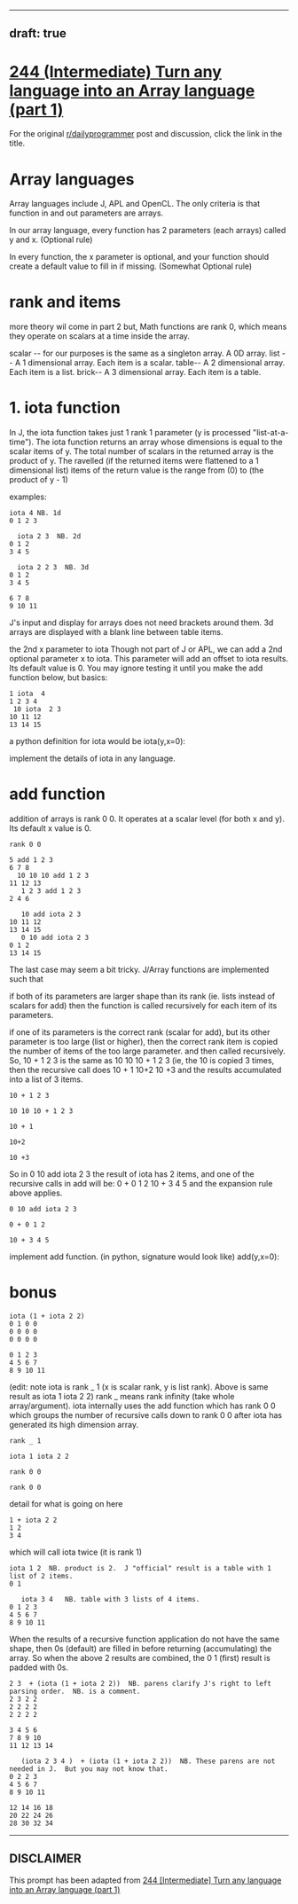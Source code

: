 ---
draft: true
----

# [244 (Intermediate) Turn any language into an Array language (part 1)](https://www.reddit.com/r/dailyprogrammer/comments/3vswuc/20151207_challenge_244_intermediate_turn_any/)

For the original [r/dailyprogrammer](https://www.reddit.com/r/dailyprogrammer/) post and discussion, click the link in the title.

# Array languages
Array languages include J, APL and OpenCL.  The only criteria is that function in and out parameters are arrays.  

In our array language, every function has 2 parameters (each arrays) called y and x.  (Optional rule)

In every function, the x parameter is optional, and your function should create a default value to fill in if missing.  (Somewhat Optional rule)

# rank and items
more theory wil come in part 2 but,
Math functions are rank 0, which means they operate on scalars at a time inside the array.

scalar -- for our purposes is the same as a singleton array.  A 0D array.
list -- A 1 dimensional array.  Each item is a scalar.
table-- A 2 dimensional array. Each item is a list.
brick-- A 3 dimensional array.  Each item is a table.  

# 1. iota function
In J, the iota function takes just 1 rank 1 parameter (y is processed "list-at-a-time").
The iota function returns an array whose dimensions is equal to the scalar items of y.
The total number of scalars in the returned array is the product of y.
The ravelled (if the returned items were flattened to a 1 dimensional list) items of the return value is the range from (0) to (the product of y - 1)

examples:


```
iota 4 NB. 1d
0 1 2 3

  iota 2 3  NB. 2d
0 1 2
3 4 5

  iota 2 2 3  NB. 3d
0 1 2  
3 4 5  

6 7 8  
9 10 11
```
J's input and display for arrays does not need brackets around them.  3d arrays are displayed with a blank line between table items.

the 2nd x parameter to iota
Though not part of J or APL, we can add a 2nd optional parameter x to iota.  This parameter will add an offset to iota results.  Its default value is 0.  You may ignore testing it until you make the add function below, but basics:


```
1 iota  4
1 2 3 4
 10 iota  2 3
10 11 12
13 14 15
```
a python definition for iota would be
iota(y,x=0): 

implement the details of iota in any language.

# add function
addition of arrays is rank 0 0.  It operates at a scalar level (for both x and y).  Its default x value is 0.


```
rank 0 0
```

```
5 add 1 2 3 
6 7 8
  10 10 10 add 1 2 3 
11 12 13
   1 2 3 add 1 2 3 
2 4 6

   10 add iota 2 3
10 11 12
13 14 15
   0 10 add iota 2 3
0 1 2   
13 14 15
```
The last case may seem a bit tricky.
J/Array functions are implemented such that 

if both of its parameters are larger shape than its rank (ie. lists instead of scalars for add) then the function is called recursively for each item of its parameters.

if one of its parameters is the correct rank (scalar for add), but its other parameter is too large (list or higher), then the correct rank item is copied the number of items of the too large parameter.  and then called recursively.  So, 10 + 1 2 3 is the same as 10 10 10 + 1 2 3 (ie, the 10 is copied 3 times, then the recursive call does 10 + 1 10+2 10 +3 and the results accumulated into a list of 3 items.


```
10 + 1 2 3
```

```
10 10 10 + 1 2 3
```

```
10 + 1
```

```
10+2
```

```
10 +3
```
So in 0 10 add iota 2 3  the result of iota has 2 items, and one of the recursive calls in add will be:  0 + 0 1 2 10 + 3 4 5 and the expansion rule above applies.


```
0 10 add iota 2 3
```

```
0 + 0 1 2
```

```
10 + 3 4 5
```
implement add function. (in python, signature would look like)
add(y,x=0):  

# bonus

```
iota (1 + iota 2 2)
0 1 0 0  
0 0 0 0  
0 0 0 0  

0 1 2 3  
4 5 6 7  
8 9 10 11
```
(edit: note iota is rank _ 1 (x is scalar rank, y is list rank).   Above is same result as  iota 1 iota 2 2)
rank _ means rank infinity (take whole array/argument).  iota internally uses the add function which has rank 0 0  which groups the number of recursive calls down to rank 0 0 after iota has generated its high dimension array.


```
rank _ 1
```

```
iota 1 iota 2 2
```

```
rank 0 0
```

```
rank 0 0
```
detail for what is going on here 


```
1 + iota 2 2
1 2
3 4
```
which will call iota twice (it is rank 1)


```
iota 1 2  NB. product is 2.  J "official" result is a table with 1 list of 2 items.
0 1

   iota 3 4   NB. table with 3 lists of 4 items.
0 1 2 3  
4 5 6 7  
8 9 10 11
```
When the results of a recursive function application do not have the same shape, then 0s (default) are filled in before returning (accumulating) the array.  So when the above 2 results are combined, the 0 1 (first) result is padded with 0s.


```
2 3  + (iota (1 + iota 2 2))  NB. parens clarify J's right to left parsing order.  NB. is a comment.
2 3 2 2    
2 2 2 2    
2 2 2 2    

3 4 5 6    
7 8 9 10   
11 12 13 14

   (iota 2 3 4 )  + (iota (1 + iota 2 2))  NB. These parens are not needed in J.  But you may not know that.
0 2 2 3    
4 5 6 7    
8 9 10 11  

12 14 16 18
20 22 24 26
28 30 32 34
```

----
## **DISCLAIMER**
This prompt has been adapted from [244 [Intermediate] Turn any language into an Array language (part 1)](https://www.reddit.com/r/dailyprogrammer/comments/3vswuc/20151207_challenge_244_intermediate_turn_any/
)
